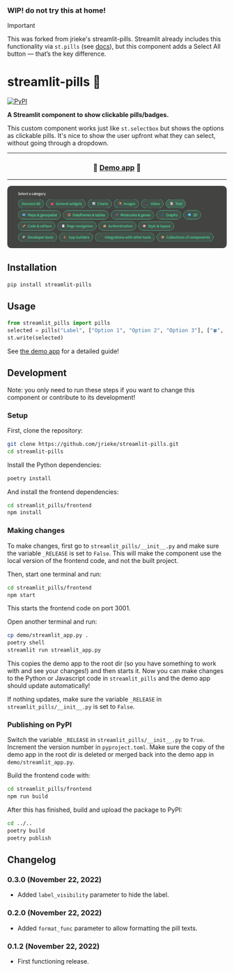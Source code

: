 ### WIP! do not try this at home!

> [!IMPORTANT]  
> This was forked from jrieke's streamlit-pills.
> Streamlit already includes this functionality via `st.pills` (see [docs](https://docs.streamlit.io/develop/api-reference/widgets/st.pills)), but this component adds a Select All button — that’s the key difference.

# streamlit-pills 💊

[![PyPI](https://img.shields.io/pypi/v/streamlit-pills)](https://pypi.org/project/streamlit-pills/)

**A Streamlit component to show clickable pills/badges.**

This custom component works just like `st.selectbox` but shows the options as clickable 
pills. It's nice to show the user upfront what they can select, without going through a 
dropdown.

---

<h3 align="center">
  💊 <a href="https://pills-component.streamlit.app/">Demo app</a> 💊
</h3>

---

<p align="center">
    <a href="https://pills-component.streamlit.app/"><img src="images/demo.png"></a>
</p>


## Installation

```bash
pip install streamlit-pills
```

## Usage

```python
from streamlit_pills import pills
selected = pills("Label", ["Option 1", "Option 2", "Option 3"], ["🍀", "🎈", "🌈"])
st.write(selected)
```

See [the demo app](https://pills-component.streamlit.app/) for a detailed guide!


## Development

Note: you only need to run these steps if you want to change this component or 
contribute to its development!

### Setup

First, clone the repository:

```bash
git clone https://github.com/jrieke/streamlit-pills.git
cd streamlit-pills
```

Install the Python dependencies:

```bash
poetry install
```

And install the frontend dependencies:

```bash
cd streamlit_pills/frontend
npm install
```

### Making changes

To make changes, first go to `streamlit_pills/__init__.py` and make sure the 
variable `_RELEASE` is set to `False`. This will make the component use the local 
version of the frontend code, and not the built project. 

Then, start one terminal and run:

```bash
cd streamlit_pills/frontend
npm start
```

This starts the frontend code on port 3001.

Open another terminal and run:

```bash
cp demo/streamlit_app.py .
poetry shell
streamlit run streamlit_app.py
```

This copies the demo app to the root dir (so you have something to work with and see 
your changes!) and then starts it. Now you can make changes to the Python or Javascript 
code in `streamlit_pills` and the demo app should update automatically!

If nothing updates, make sure the variable `_RELEASE` in `streamlit_pills/__init__.py` is set to `False`. 


### Publishing on PyPI

Switch the variable `_RELEASE` in `streamlit_pills/__init__.py` to `True`. 
Increment the version number in `pyproject.toml`. Make sure the copy of the demo app in 
the root dir is deleted or merged back into the demo app in `demo/streamlit_app.py`.

Build the frontend code with:

```bash
cd streamlit_pills/frontend
npm run build
```

After this has finished, build and upload the package to PyPI:

```bash
cd ../..
poetry build
poetry publish
```

## Changelog

### 0.3.0 (November 22, 2022)
- Added `label_visibility` parameter to hide the label.

### 0.2.0 (November 22, 2022)
- Added `format_func` parameter to allow formatting the pill texts.

### 0.1.2 (November 22, 2022)
- First functioning release.
